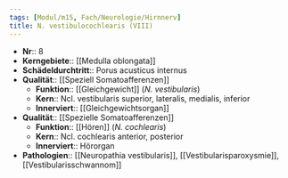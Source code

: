 ```yaml
---
tags: [Modul/m15, Fach/Neurologie/Hirnnerv]
title: N. vestibulocochlearis (VIII)
---
```

- **Nr**:: 8
- **Kerngebiete**:: [[Medulla oblongata]]
- **Schädeldurchtritt**:: Porus acusticus internus
- **Qualität**:: [[Speziell Somatoafferenzen]]
	- **Funktion**:: [[Gleichgewicht]] (*N. vestibularis*)
	- **Kern**:: Ncl. vestibularis superior, lateralis, medialis, inferior
	- **Innerviert**:: [[Gleichgewichtsorgan]]
- **Qualität**:: [[Spezielle Somatoafferenzen]]
	- **Funktion**:: [[Hören]] (*N. cochlearis*)
	- **Kern**:: Ncl. cochlearis anterior, posterior
	- **Innerviert**:: Hörorgan
- **Pathologien**:: [[Neuropathia vestibularis]], [[Vestibularisparoxysmie]], [[Vestibularisschwannom]]